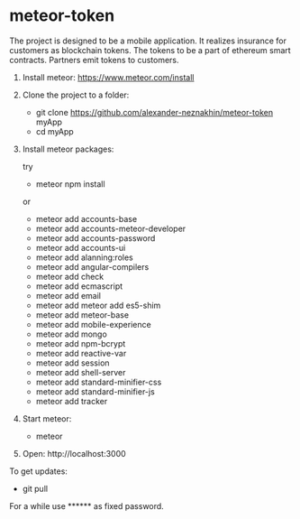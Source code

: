 # meteor-token

The project is designed to be a mobile application. It realizes insurance for customers as blockchain tokens. The tokens to be a part of ethereum smart contracts. Partners emit tokens to customers.

1. Install meteor: https://www.meteor.com/install
2. Clone the project to a folder:
   * git clone https://github.com/alexander-neznakhin/meteor-token myApp
   * cd myApp
   
3. Install meteor packages:

   try

   * meteor npm install

   or

   * meteor add accounts-base
   * meteor add accounts-meteor-developer
   * meteor add accounts-password
   * meteor add accounts-ui
   * meteor add alanning:roles
   * meteor add angular-compilers
   * meteor add check
   * meteor add ecmascript
   * meteor add email
   * meteor add meteor add es5-shim
   * meteor add meteor-base
   * meteor add mobile-experience
   * meteor add mongo
   * meteor add npm-bcrypt
   * meteor add reactive-var
   * meteor add session
   * meteor add shell-server
   * meteor add standard-minifier-css
   * meteor add standard-minifier-js
   * meteor add tracker
4. Start meteor:
   * meteor
5. Open: http://localhost:3000

To get updates:
   * git pull

For a while use ****** as fixed password.
